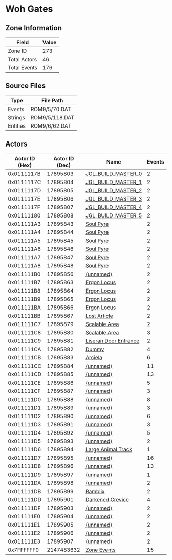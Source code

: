 # Woh Gates

## Zone Information

| Field        |   Value |
|--------------|---------|
| Zone ID      |     273 |
| Total Actors |      46 |
| Total Events |     176 |

## Source Files

| Type     | File Path      |
|----------|----------------|
| Events   | ROM9/5/70.DAT  |
| Strings  | ROM9/5/118.DAT |
| Entities | ROM9/6/62.DAT  |

## Actors

| Actor ID (Hex)   |   Actor ID (Dec) | Name                                                                 |   Events |
|------------------|------------------|----------------------------------------------------------------------|----------|
| 0x0111117B       |         17895803 | [JGL_BUILD_MASTER_0](./17895803%20-%20JGL_BUILD_MASTER_0/)           |        2 |
| 0x0111117C       |         17895804 | [JGL_BUILD_MASTER_1](./17895804%20-%20JGL_BUILD_MASTER_1/)           |        2 |
| 0x0111117D       |         17895805 | [JGL_BUILD_MASTER_2](./17895805%20-%20JGL_BUILD_MASTER_2/)           |        2 |
| 0x0111117E       |         17895806 | [JGL_BUILD_MASTER_3](./17895806%20-%20JGL_BUILD_MASTER_3/)           |        2 |
| 0x0111117F       |         17895807 | [JGL_BUILD_MASTER_4](./17895807%20-%20JGL_BUILD_MASTER_4/)           |        2 |
| 0x01111180       |         17895808 | [JGL_BUILD_MASTER_5](./17895808%20-%20JGL_BUILD_MASTER_5/)           |        2 |
| 0x011111A3       |         17895843 | [Soul Pyre](./17895843%20-%20Soul%20Pyre/)                           |        2 |
| 0x011111A4       |         17895844 | [Soul Pyre](./17895844%20-%20Soul%20Pyre/)                           |        2 |
| 0x011111A5       |         17895845 | [Soul Pyre](./17895845%20-%20Soul%20Pyre/)                           |        2 |
| 0x011111A6       |         17895846 | [Soul Pyre](./17895846%20-%20Soul%20Pyre/)                           |        2 |
| 0x011111A7       |         17895847 | [Soul Pyre](./17895847%20-%20Soul%20Pyre/)                           |        2 |
| 0x011111A8       |         17895848 | [Soul Pyre](./17895848%20-%20Soul%20Pyre/)                           |        2 |
| 0x011111B0       |         17895856 | [(unnamed)](./17895856/)                                             |        2 |
| 0x011111B7       |         17895863 | [Ergon Locus](./17895863%20-%20Ergon%20Locus/)                       |        2 |
| 0x011111B8       |         17895864 | [Ergon Locus](./17895864%20-%20Ergon%20Locus/)                       |        2 |
| 0x011111B9       |         17895865 | [Ergon Locus](./17895865%20-%20Ergon%20Locus/)                       |        2 |
| 0x011111BA       |         17895866 | [Ergon Locus](./17895866%20-%20Ergon%20Locus/)                       |        2 |
| 0x011111BB       |         17895867 | [Lost Article](./17895867%20-%20Lost%20Article/)                     |        2 |
| 0x011111C7       |         17895879 | [Scalable Area](./17895879%20-%20Scalable%20Area/)                   |        2 |
| 0x011111C8       |         17895880 | [Scalable Area](./17895880%20-%20Scalable%20Area/)                   |        3 |
| 0x011111C9       |         17895881 | [Liseran Door Entrance](./17895881%20-%20Liseran%20Door%20Entrance/) |        2 |
| 0x011111CA       |         17895882 | [Dummy](./17895882%20-%20Dummy/)                                     |        4 |
| 0x011111CB       |         17895883 | [Arciela](./17895883%20-%20Arciela/)                                 |        6 |
| 0x011111CC       |         17895884 | [(unnamed)](./17895884/)                                             |       11 |
| 0x011111CD       |         17895885 | [(unnamed)](./17895885/)                                             |       13 |
| 0x011111CE       |         17895886 | [(unnamed)](./17895886/)                                             |        5 |
| 0x011111CF       |         17895887 | [(unnamed)](./17895887/)                                             |        3 |
| 0x011111D0       |         17895888 | [(unnamed)](./17895888/)                                             |        8 |
| 0x011111D1       |         17895889 | [(unnamed)](./17895889/)                                             |        3 |
| 0x011111D2       |         17895890 | [(unnamed)](./17895890/)                                             |        6 |
| 0x011111D3       |         17895891 | [(unnamed)](./17895891/)                                             |        3 |
| 0x011111D4       |         17895892 | [(unnamed)](./17895892/)                                             |        5 |
| 0x011111D5       |         17895893 | [(unnamed)](./17895893/)                                             |        2 |
| 0x011111D6       |         17895894 | [Large Animal Track](./17895894%20-%20Large%20Animal%20Track/)       |        1 |
| 0x011111D7       |         17895895 | [(unnamed)](./17895895/)                                             |       16 |
| 0x011111D8       |         17895896 | [(unnamed)](./17895896/)                                             |       13 |
| 0x011111D9       |         17895897 | [(unnamed)](./17895897/)                                             |        1 |
| 0x011111DA       |         17895898 | [(unnamed)](./17895898/)                                             |        2 |
| 0x011111DB       |         17895899 | [Ramblix](./17895899%20-%20Ramblix/)                                 |        2 |
| 0x011111DD       |         17895901 | [Darkened Crevice](./17895901%20-%20Darkened%20Crevice/)             |        4 |
| 0x011111DF       |         17895903 | [(unnamed)](./17895903/)                                             |        2 |
| 0x011111E0       |         17895904 | [(unnamed)](./17895904/)                                             |        2 |
| 0x011111E1       |         17895905 | [(unnamed)](./17895905/)                                             |        2 |
| 0x011111E2       |         17895906 | [(unnamed)](./17895906/)                                             |        2 |
| 0x011111E3       |         17895907 | [(unnamed)](./17895907/)                                             |        2 |
| 0x7FFFFFF0       |       2147483632 | [Zone Events](./Zone%20Events/)                                      |       15 |